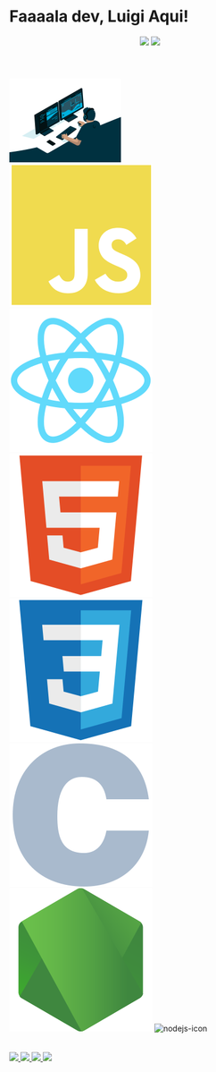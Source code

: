 # Faaaala dev, Luigi Aqui!

<link href="style.css" rel="stylesheet"></link>

<header class="chart">
  <img height="180em" src="https://github-readme-stats.vercel.app/api?username=LuigiGf&show_icons=true&theme=great-gatsby&include_all_commits=true&count_private=true"/>
  <img height="180em" src="https://github-readme-stats.vercel.app/api/top-langs/?username=LuigiGf&layout=compact&langs_count=16&theme=great-gatsby"/>
</header>
  
<section class="links">
  <img height="150" alt="coding-time" src="code.gif">
  <div class="main">
    <div>
      <img class="icons" alt="js-icon"  src="https://raw.githubusercontent.com/devicons/devicon/master/icons/javascript/javascript-plain.svg">
      <img class="icons" alt="react-icon" src="https://raw.githubusercontent.com/devicons/devicon/master/icons/react/react-original.svg">
      <img class="icons" alt="html-icon" src="https://raw.githubusercontent.com/devicons/devicon/master/icons/html5/html5-original.svg">
      <img class="icons" alt="css-icon" src="https://raw.githubusercontent.com/devicons/devicon/master/icons/css3/css3-original.svg">
      <img class="icons" alt="c-icon" src="https://raw.githubusercontent.com/devicons/devicon/master/icons/c/c-original.svg">
      <img class="icons" alt="nodejs-icon" src="https://raw.githubusercontent.com/devicons/devicon/master/icons/nodejs/nodejs-original.svg">
      <img class="icons" alt="nodejs-icon" src="https://raw.githubusercontent.com/jmnote/z-icons/master/svg/cpp.svg">
    </div>
    <br>
    <br>
    <div>
      <a href = "mailto: work.luigi.fonseca@gmail.com">
        <img class="anchors" src="https://img.shields.io/badge/-Gmail-%23EA4335?style=for-the-badge&logo=gmail&logoColor=white">
      </a>
      <a href = "https://www.linkedin.com/in/luigi-gottardello-fonseca-44651a205/">
        <img class="anchors" src="https://img.shields.io/badge/-LinkedIn-%230077B5?style=for-the-badge&logo=linkedin&logoColor=white">
      </a>
      <a href = "https://www.youtube.com/channel/UCd5Ivcm28R1C3fCQKbOx2cg">
        <img class="anchors" src="https://img.shields.io/badge/-Youtube-%23333?style=for-the-badge&logo=youtube&logoColor=white">
      </a>
      <a href = "https://www.instagram.com/devparadev/">
        <img class="anchors" src="https://img.shields.io/badge/-Instagram-%23E4405F?style=for-the-badge&logo=instagram&logoColor=white">
      </a>
    </div>
  </div>
</section>
